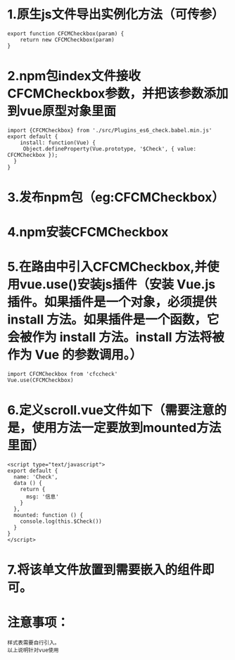 # 1.原生js文件导出实例化方法（可传参）
	export function CFCMCheckbox(param) {
		return new CFCMCheckbox(param)
	}
# 2.npm包index文件接收CFCMCheckbox参数，并把该参数添加到vue原型对象里面
	import {CFCMCheckbox} from './src/Plugins_es6_check.babel.min.js'
	export default {
	 	install: function(Vue) {
 		 Object.defineProperty(Vue.prototype, '$Check', { value: CFCMCheckbox });
	  }
	}
# 3.发布npm包（eg:CFCMCheckbox）
# 4.npm安装CFCMCheckbox
# 5.在路由中引入CFCMCheckbox,并使用vue.use()安装js插件（安装 Vue.js 插件。如果插件是一个对象，必须提供 install 方法。如果插件是一个函数，它会被作为 install 方法。install 方法将被作为 Vue 的参数调用。）
	import CFCMCheckbox from 'cfccheck'
	Vue.use(CFCMCheckbox)
# 6.定义scroll.vue文件如下（需要注意的是，使用方法一定要放到mounted方法里面）
	
	<script type="text/javascript">
	export default {
	  name: 'Check',
	  data () {
	    return {
	      msg: '信息'
	    }
	  },
	  mounted: function () {
	    console.log(this.$Check())
	  }
	}
	</script>
# 7.将该单文件放置到需要嵌入的组件即可。
# 注意事项：
	样式表需要自行引入。
	以上说明针对vue使用